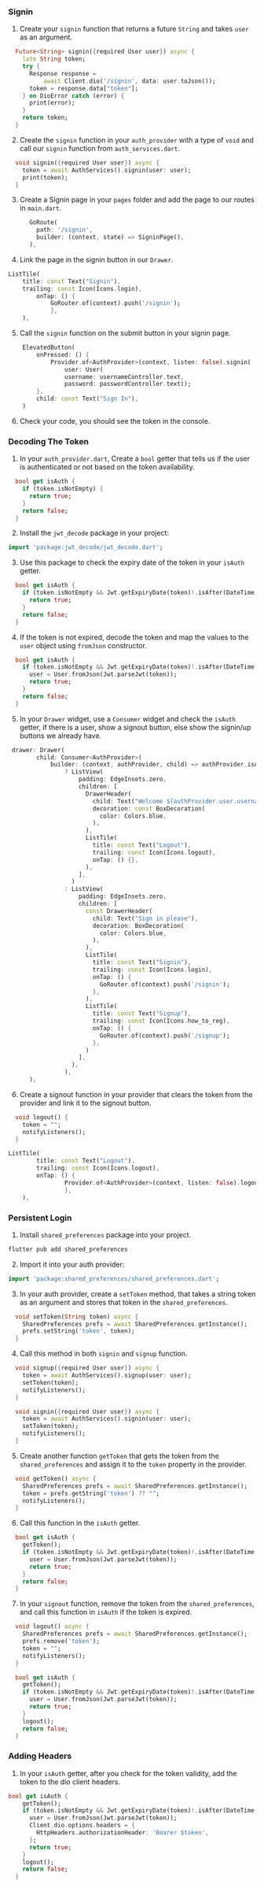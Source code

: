 ### Signin

1. Create your `signin` function that returns a future `String` and takes `user` as an argument.

```dart
  Future<String> signin({required User user}) async {
    late String token;
    try {
      Response response =
          await Client.dio('/signin', data: user.toJson());
      token = response.data["token"];
    } on DioError catch (error) {
      print(error);
    }
    return token;
  }
```

2. Create the `signin` function in your `auth_provider` with a type of `void` and call our `signin` function from `auth_services.dart`.

```dart
  void signin({required User user}) async {
    token = await AuthServices().signin(user: user);
    print(token);
  }
```

3. Create a Signin page in your `pages` folder and add the page to our routes in `main.dart`.

```dart
      GoRoute(
        path: '/signin',
        builder: (context, state) => SigninPage(),
      ),
```

4. Link the page in the signin button in our `Drawer`.

```dart
ListTile(
    title: const Text("Signin"),
    trailing: const Icon(Icons.login),
        onTap: () {
            GoRouter.of(context).push('/signin');
            },
    ),
```

5. Call the `signin` function on the submit button in your signin page.

```dart
    ElevatedButton(
        onPressed: () {
            Provider.of<AuthProvider>(context, listen: false).signin(
                user: User(
                username: usernameController.text,
                password: passwordController.text));
        },
        child: const Text("Sign In"),
    )
```

6. Check your code, you should see the token in the console.

### Decoding The Token

1. In your `auth_provider.dart`, Create a `bool` getter that tells us if the user is authenticated or not based on the token availability.

```dart
  bool get isAuth {
    if (token.isNotEmpty) {
      return true;
    }
    return false;
  }
```

2. Install the `jwt_decode` package in your project:

```dart
import 'package:jwt_decode/jwt_decode.dart';
```

3. Use this package to check the expiry date of the token in your `isAuth` getter.

```dart
  bool get isAuth {
    if (token.isNotEmpty && Jwt.getExpiryDate(token)!.isAfter(DateTime.now())) {
      return true;
    }
    return false;
  }
```

4. If the token is not expired, decode the token and map the values to the `user` object using `fromJson` constructor.

```dart
  bool get isAuth {
    if (token.isNotEmpty && Jwt.getExpiryDate(token)!.isAfter(DateTime.now())) {
      user = User.fromJson(Jwt.parseJwt(token));
      return true;
    }
    return false;
  }
```

5. In your `Drawer` widget, use a `Consumer` widget and check the `isAuth` getter, if there is a user, show a signout button, else show the signin/up buttons we already have.

```dart
 drawer: Drawer(
        child: Consumer<AuthProvider>(
            builder: (context, authProvider, child) => authProvider.isAuth
                ? ListView(
                    padding: EdgeInsets.zero,
                    children: [
                      DrawerHeader(
                        child: Text("Welcome ${authProvider.user.username}"),
                        decoration: const BoxDecoration(
                          color: Colors.blue,
                        ),
                      ),
                      ListTile(
                        title: const Text("Logout"),
                        trailing: const Icon(Icons.logout),
                        onTap: () {},
                      ),
                    ],
                  )
                : ListView(
                    padding: EdgeInsets.zero,
                    children: [
                      const DrawerHeader(
                        child: Text("Sign in please"),
                        decoration: BoxDecoration(
                          color: Colors.blue,
                        ),
                      ),
                      ListTile(
                        title: const Text("Signin"),
                        trailing: const Icon(Icons.login),
                        onTap: () {
                          GoRouter.of(context).push('/signin');
                        },
                      ),
                      ListTile(
                        title: const Text("Signup"),
                        trailing: const Icon(Icons.how_to_reg),
                        onTap: () {
                          GoRouter.of(context).push('/signup');
                        },
                      )
                    ],
                  ),
                ),
      ),
```

6. Create a signout function in your provider that clears the token from the provider and link it to the signout button.

```dart
  void logout() {
    token = "";
    notifyListeners();
  }
```

```dart
ListTile(
        title: const Text("Logout"),
        trailing: const Icon(Icons.logout),
        onTap: () {
                Provider.of<AuthProvider>(context, listen: false).logout();
                },
    ),
```

### Persistent Login

1. Install `shared_preferences` package into your project.

```dart
flutter pub add shared_preferences
```

2. Import it into your auth provider:

```dart
import 'package:shared_preferences/shared_preferences.dart';
```

3. In your auth provider, create a `setToken` method, that takes a string token as an argument and stores that token in the `shared_preferences`.

```dart
  void setToken(String token) async {
    SharedPreferences prefs = await SharedPreferences.getInstance();
    prefs.setString('token', token);
  }
```

4. Call this method in both `signin` and `signup` function.

```dart
  void signup({required User user}) async {
    token = await AuthServices().signup(user: user);
    setToken(token);
    notifyListeners();
  }

  void signin({required User user}) async {
    token = await AuthServices().signin(user: user);
    setToken(token);
    notifyListeners();
  }
```

5. Create another function `getToken` that gets the token from the `shared_preferences` and assign it to the `token` property in the provider.

```dart
  void getToken() async {
    SharedPreferences prefs = await SharedPreferences.getInstance();
    token = prefs.getString('token') ?? "";
    notifyListeners();
  }
```

6. Call this function in the `isAuth` getter.

```dart
  bool get isAuth {
    getToken();
    if (token.isNotEmpty && Jwt.getExpiryDate(token)!.isAfter(DateTime.now())) {
      user = User.fromJson(Jwt.parseJwt(token));
      return true;
    }
    return false;
  }
```

7. In your `signout` function, remove the token from the `shared_preferences`, and call this function in `isAuth` if the token is expired.

```dart
  void logout() async {
    SharedPreferences prefs = await SharedPreferences.getInstance();
    prefs.remove('token');
    token = "";
    notifyListeners();
  }
```

```dart
  bool get isAuth {
    getToken();
    if (token.isNotEmpty && Jwt.getExpiryDate(token)!.isAfter(DateTime.now())) {
      user = User.fromJson(Jwt.parseJwt(token));
      return true;
    }
    logout();
    return false;
  }
```

### Adding Headers

1. In your `isAuth` getter, after you check for the token validity, add the token to the dio client headers.

```dart
bool get isAuth {
    getToken();
    if (token.isNotEmpty && Jwt.getExpiryDate(token)!.isAfter(DateTime.now())) {
      user = User.fromJson(Jwt.parseJwt(token));
      Client.dio.options.headers = {
        HttpHeaders.authorizationHeader: 'Bearer $token',
      };
      return true;
    }
    logout();
    return false;
  }
```
